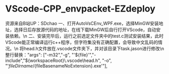# VScode-CPP_envpacket-EZdeploy
资源来自B站UP：SDchao
一、打开AutoVsCEnv_WPF.exe，选择MinGW安装地址，选择日后存放源代码的地址，在线下载MinGW后自行打开VScode，自动安装依赖。\n
二、安装完毕后，运行之前选定文件夹中的test.c测试安装结果，此时VScode能正常编译运行c++程序，但字符集没有正确配置，会导致中文乱码的情况。\n
    将head.h文件放在.vscode文件夹下，并对该目录下task.jason进行修改\n
    整行替换："args": ["-m32","-g", "'${file}'","-include","${workspaceRoot}\\.vscode\\head.h", "-o", "'${fileDirname}/${fileBasenameNoExtension}.exe'"],
